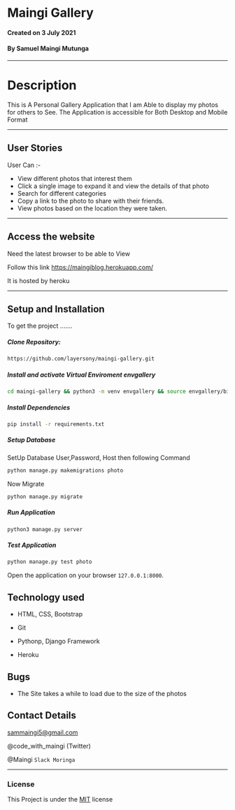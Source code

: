 # Maingi Gallery

#### Created on 3 July 2021
#### By Samuel Maingi Mutunga

---
# Description  
This is A Personal Gallery Application that I am Able to display my photos for others to See. The Application is accessible for Both Desktop and Mobile Format
  
---
## User Stories  
User Can :-

* View different photos that interest them  
* Click a single image to expand it and view the details of that photo  
* Search for different categories   
* Copy a link to the photo to share with their friends.  
* View photos based on the location they were taken.  

---
## Access the website
Need the latest browser to be able to View

Follow this link https://maingiblog.herokuapp.com/

It is hosted by heroku

---

## Setup and Installation  
To get the project .......  
  
##### Clone Repository:  
 ```bash 
https://github.com/layersony/maingi-gallery.git 
```
##### Install and activate Virtual Enviroment envgallery  
 ```bash 
cd maingi-gallery && python3 -m venv envgallery && source envgallery/bin/activate 
```  
##### Install Dependencies  
 ```bash 
 pip install -r requirements.txt 
```  
##### Setup Database  
  SetUp Database User,Password, Host then following Command  
 ```bash 
python manage.py makemigrations photo 
 ``` 
 Now Migrate  
 ```bash 
 python manage.py migrate 
```
##### Run Application  
 ```bash 
 python3 manage.py server 
```
##### Test Application  
 ```bash 
 python manage.py test photo
```
Open the application on your browser `127.0.0.1:8000`.  
  
  
## Technology used  
  
* HTML, CSS, Bootstrap

* Git

* Pythonp, Django Framework

* Heroku 
  
  
## Bugs  
* The Site takes a while to load due to the size of the photos
  
## Contact Details
sammaingi5@gmail.com

@code_with_maingi (Twitter)

@Maingi `Slack Moringa`

---

### License
This Project is under the [MIT](LICENSE) license